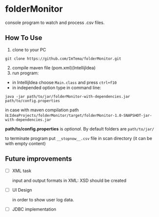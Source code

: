 # folderMonitor
console program to watch and process .csv files.

## How To Use
1. clone to your PC
```
git clone https://github.com/ImTema/folderMonitor.git
```
2. compile maven file (pom.xml)(IntellijIdea)
3. run program:
* in IntellijIdea choose `Main.class` and press `ctrl+f10`
* in independed option type in command line:
```
java -jar path/to/jar/folderMonitor-with-dependencies.jar path/to/config.properties
```
in case with maven compilation path is:`IdeaProjects/folderMonitor/target/folderMonitor-1.0-SNAPSHOT-jar-with-dependencies.jar`

**path/to/config.properties** is *optional*. By default folders are `path/to/jar/`

to terminate program put `__stopnow__.csv` file in scan directory (it can be with empty content)

## Future improvements
- [ ] XML task

    input and output formats in XML:
    XSD should be created
- [ ] UI Design

    in order to show user log data.
- [ ] JDBC implementation
